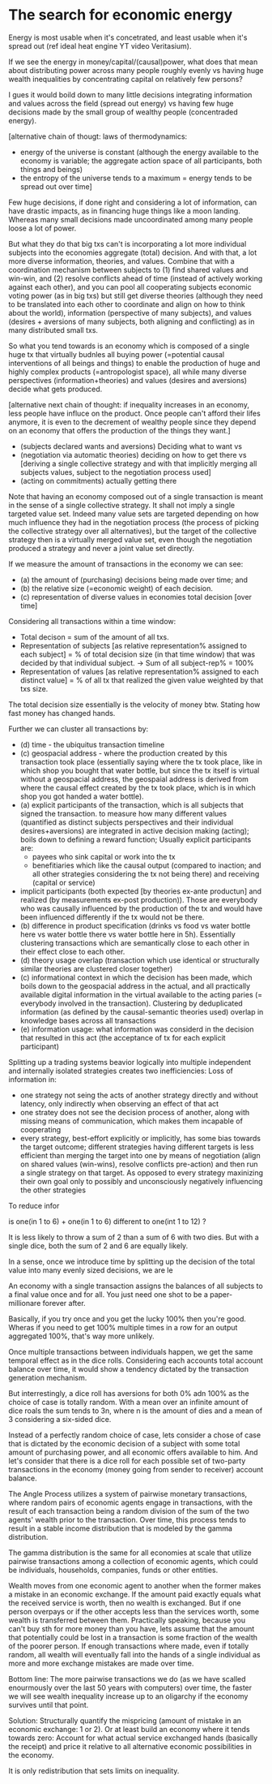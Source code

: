 # The search for economic energy

Energy is most usable when it's concetrated, and least usable when it's spread out (ref ideal heat engine YT video Veritasium).

If we see the energy in money/capital/(causal)power, what does that mean about distributing power across many people roughly evenly vs having huge wealth inequalities by concentrating capital on relatively few persons?

I gues it would boild down to many little decisions integrating information and values across the field  (spread out energy) vs having few huge decisions made by the small group of wealthy people (concentraded energy).

[alternative chain of thougt:
laws of thermodynamics:
- energy of the universe is constant (although the energy available to the economy is variable; the aggregate action space of all participants, both things and beings)
- the entropy of the universe tends to a maximum = energy tends to be spread out over time]

Few huge decisions, if done right and considering a lot of information, can have drastic impacts, as in financing huge things like a moon landing. Whereas many small decisions made uncoordinated among many people loose a lot of power.

But what they do that big txs can't is incorporating a lot more individual subjects into the economies aggregate (total) decision. And with that, a lot more diverse information, theories, and values. Combine that with a coordination mechanism between subjects to (1) find shared values and win-win, and (2) resolve conflicts ahead of time (instead of actively working against each other), and you can pool all cooperating subjects economic voting power (as in big txs) but still get diverse theories (although they need to be translated into each other to coordinate and align on how to think about the world), information (perspective of many subjects), and values (desires + aversions of many subjects, both aligning and conflicting) as in many distributed small txs.

So what you tend towards is an economy which is composed of a single huge tx that virtually budnles all buying power (=potential causal interventions of all beings and things) to enable the production of huge and highly complex products (=antropologist space), all while many diverse perspectives (information+theories) and values (desires and aversions) decide what gets produced.

[alternative next chain of thought: if inequality increases in an economy, less people have influce on the product. Once people can't afford their lifes anymore, it is even to the decrement of wealthy people since they depend on an economy that offers the production of the things they want.]

- (subjects declared wants and aversions) Deciding what to want vs
- (negotiation via automatic theories) deciding on how to get there vs [deriving a single collective strategy and with that implicitly merging all subjects values, subject to the negotiation process used]
- (acting on commitments) actually getting there

Note that having an economy composed out of a single transaction is meant in the sense of a single collective strategy. It shall not imply a single targeted value set. Indeed many value sets are targeted depending on how much influence they had in the negotiation process (the process of picking the collective strategy over all alternatives), but the target of the collective strategy then is a virtually merged value set, even though the negotiation produced a strategy and never a joint value set directly.

If we measure the amount of transactions in the economy we can see:

- (a) the amount of (purchasing) decisions being made over time; and
- (b) the relative size (=economic weight) of each decision.
- (c) representation of diverse values in economies total decision [over time]

Considering all transactions within a time window:

- Total decison = sum of the amount of all txs.
- Representation of subjects [as relative representation% assigned to each subject] = % of total decision size (in that time window) that was decided by that individual subject. -> Sum of all subject-rep% = 100%
- Representation of values [as relative representation% assigned to each distinct value] = % of all tx that realized the given value weighted by that txs size.

The total decision size essentially is the velocity of money btw. Stating how fast money has changed hands.

Further we can cluster all transactions by:

- (d) time - the ubiquitus transaction timeline
- (c) geospacial address - where the production created by this transaction took place (essentially saying where the tx took place, like in which shop you bought that water bottle, but since the tx itself is virtual without a geospacial address, the geospaial address is derived from where the causal effect created by the tx took place, which is in which shop you got handed a water bottle).
- (a) explicit participants of the transaction, which is all subjects that signed the transaction. to measure how many different values (quantified as distinct subjects perspectives and their individual desires+aversions) are integrated in active decision making (acting); boils down to defining a reward function; Usually explicit participants are:
  - payees who sink capital or work into the tx
  - benefitiaries which like the causal output (compared to inaction; and all other strategies considering the tx not being there) and receiving (capital or service)
- implicit participants (both expected [by theories ex-ante productun] and realized (by measurements ex-post production)). Those are everybody who was causally influenced by the production of the tx and would have been influenced differently if the tx would not be there.
- (b) difference in product specification (drinks vs food vs water bottle here vs water bottle there vs water bottle here in 5h). Essentially clustering transactions which are semantically close to each other in their effect close to each other.
- (d) theory usage overlap (transaction which use identical or structurally similar theories are clustered closer together)
- (c) informational context in which the decision has been made, which boils down to the geospacial address in the actual, and all practically available digital information in the virtual available to the acting paries (= everybody involved in the transaction). Clustering by deduplicated information (as defined by the causal-semantic theories used) overlap in knowledge bases across all transactions
- (e) information usage: what information was considerd in the decision that resulted in this act (the acceptance of tx for each explicit participant)

Splitting up a trading systems beavior logically into multiple independent and internally isolated strategies creates two inefficiencies: Loss of information in:

- one strategy not seing the acts of another strategy directly and without latency, only indirectly when observing an effect of that act
- one stratey does not see the decision process of another, along with missing means of communication, which makes them incapable of cooperating
- every strategy, best-effort explicitly or implicitly, has some bias towards the target outcome; different strategies having different targets is less efficient than merging the target into one by means of negotiation (align on shared values (win-wins), resolve conflicts pre-action) and then run a single strategy on that target. As opposed to every strategy maxinizing their own goal only to possibly and unconsciously negatively influencing the other strategies

To reduce infor

is
one(in 1 to 6) + one(in 1 to 6)
different to
one(int 1 to 12)
?

It is less likely to throw a sum of 2 than a sum of 6 with two dies.
But with a single dice, both the sum of 2 and 6 are equally likely.

In a sense, once we introduce time by splitting up the decision of the total value into many evenly sized decisions, we are le

An economy with a single transaction assigns the balances of all subjects to a final value once and for all. You just need one shot to be a paper-millionare forever after.

Basically, if you try once and you get the lucky 100% then you're good. Wheras if you need to get 100% multiple times in a row for an output aggregated 100%, that's way more unlikely.

Once multiple transactions between individuals happen, we get the same temporal effect as in the dice rolls. Considering each accounts total account balance over time, it would show a tendency dictated by the transaction generation mechanism.

But interrestingly, a dice roll has aversions for both 0% adn 100% as the choice of case is totally random. With a mean over an infinite amount of dice roals the sum tends to 3n, where n is the amount of dies and a mean of 3 considering a six-sided dice.

Instead of a perfectly random choice of case, lets consider a chose of case that is dictated by the economic decision of a subject with some total amount of purchasing power, and all economic offers available to him. And let's consider that there is a dice roll for each possible set of two-party transactions in the economy (money going from sender to receiver) account balance.

The Angle Process utilizes a system of pairwise monetary transactions, where random pairs of economic agents engage in transactions, with the result of each transaction being a random division of the sum of the two agents' wealth prior to the transaction. Over time, this process tends to result in a stable income distribution that is modeled by the gamma distribution.

The gamma distribution is the same for all economies at scale that utilize pairwise transactions among a collection of economic agents, which could be individuals, households, companies, funds or other entities.

Wealth moves from one economic agent to another when the former makes a mistake in an economic exchange. If the amount paid exactly equals what the received service is worth, then no wealth is exchanged. But if one person overpays or if the other accepts less than the services worth, some wealth is transferred between them. Practically speaking, because you can't buy sth for more money than you have, lets assume that the amount that potentially could be lost in a transaction is some fraction of the wealth of the poorer person. If enough transactions where made, even if totally random, all wealth will eventually fall into the hands of a single individual as more and more exchange mistakes are made over time.


Bottom line: The more pairwise transactions we do (as we have scalled enourmously over the last 50 years with computers) over time, the faster we will see wealth inequality increase up to an oligarchy if the economy survives until that point.

Solution: Structurally quantify the mispricing (amount of mistake in an economic exchange: 1 or 2). Or at least build an economy where it tends towards zero: Account for what actual service exchanged hands (basically the receipt) and price it relative to all alternative economic possibilities in the economy.

It is only redistribution that sets limits on inequality.
